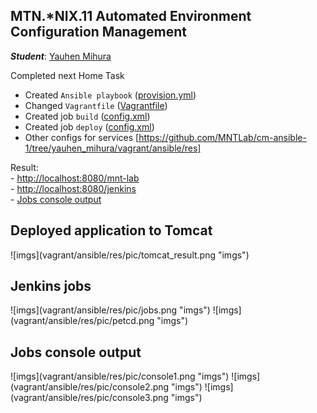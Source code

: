 MTN.*NIX.11 Automated Environment Configuration Management
---

***Student***: [Yauhen Mihura](https://upsa.epam.com/workload/employeeView.do?employeeId=4060741400038707325#emplTab=general)

Completed next Home Task

* Created ```Ansible playbook``` ([provision.yml](vagrant/ansible/provision.yml))
* Changed ```Vagrantfile``` ([Vagrantfile](vagrant/Vagrantfile))
* Created job ```build``` ([config.xml](vagrant/ansible/res/jobs/build/config.xml)) 
* Created job ```deploy``` ([config.xml](vagrant/ansible/res/jobs/deploy/config.xml))
* Other configs for services [https://github.com/MNTLab/cm-ansible-1/tree/yauhen_mihura/vagrant/ansible/res]

Result: <br>- [http://localhost:8080/mnt-lab](#yakor)
<br>- [http://localhost:8080/jenkins](#yakor1)
<br>- [Jobs console output](#yakor2)

<h2><a id="yakor">Deployed application to Tomcat</a></h2>
![imgs](vagrant/ansible/res/pic/tomcat_result.png "imgs")

<h2><a id="yakor1">Jenkins jobs</a></h2>
![imgs](vagrant/ansible/res/pic/jobs.png "imgs")
![imgs](vagrant/ansible/res/pic/petcd.png "imgs")

<h2><a id="yakor2">Jobs console output</a></h2>
![imgs](vagrant/ansible/res/pic/console1.png "imgs")
![imgs](vagrant/ansible/res/pic/console2.png "imgs")
![imgs](vagrant/ansible/res/pic/console3.png "imgs")
